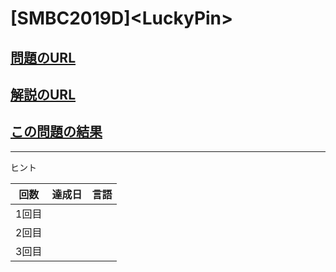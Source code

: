 # \[SMBC2019D\]\<LuckyPin\>

## [問題のURL](https://atcoder.jp/contests/sumitrust2019/tasks/sumitb2019_d)

## [解説のURL](https://blog.hamayanhamayan.com/entry/2019/12/03/225048)

## [この問題の結果](https://atcoder.jp/contests/sumitrust2019/submissions?f.Task=sumitb2019_d&f.LanguageName=C%2B%2B&f.Status=AC&f.User=)

---

ヒント

| 回数 | 達成日 | 言語 |
| --- | ----- | ---- |
| 1回目 |  |  |
| 2回目 |  |  |
| 3回目 |  |  |
